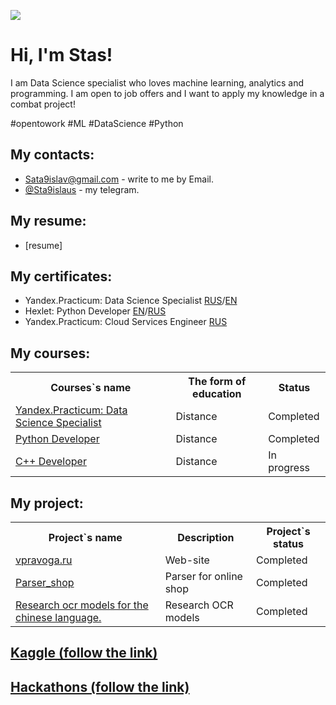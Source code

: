 ![](https://komarev.com/ghpvc/?username=Sata9islav)

# Hi, I'm Stas!
I am Data Science specialist who loves machine learning, analytics and programming.
I am open to job offers and I want to apply my knowledge in a combat project!

\#opentowork \#ML \#DataScience \#Python

## My contacts:
- [Sata9islav@gmail.com](mailto:Sata9islav@gmail.com) - write to me by Email.
- [@Sta9islaus](https://t.me/Sta9islaus) - my telegram.

## My resume:
 - [resume]

## My certificates:
 - Yandex.Practicum: Data Science Specialist 
[RUS](https://github.com/Sata9islav/Sata9islav/blob/master/Yandex_DS_certificate_rus.pdf)/[EN](https://github.com/Sata9islav/Sata9islav/blob/master/Yandex_DS_certificate_en.pdf)
 - Hexlet: Python Developer
[EN](https://github.com/Sata9islav/Sata9islav/blob/master/certificate_hexlet_python_eng.png)/[RUS](https://github.com/Sata9islav/Sata9islav/blob/master/certificate_hexlet_python_ru.png)
 - Yandex.Practicum: Cloud Services Engineer [RUS](https://github.com/Sata9islav/Sata9islav/blob/master/certificate_cloud_services_engineer.pdf)

## My courses:
<table>
<tr>
  <th>Courses`s name</th>
  <th>The form of education</th>
  <th>Status</th>
</tr> 
<tr>
  <td><a href = "https://github.com/Sata9islav/Yandex_Practicum_Data_Science">Yandex.Practicum: Data Science Specialist</a></td>
  <td>Distance</td>
  <td>Completed</td>
</tr>
<tr>
  <td><a href = "https://github.com/Sata9islav/Hexlet_python_developer">Python Developer</a></td>
  <td>Distance</td>
  <td>Completed</td>
</tr>
<tr>
 <td><a href = "https://github.com/Sata9islav/cpp-test-repo">C++ Developer</a></td>
 <td>Distance</td>
 <td>In progress</td>
</tr>
</table>

## My project:
<table>
<tr>
  <th>Project`s name</th>
  <th>Description</th>
  <th>Project`s status</th>
</tr>
<tr>
  <td><a href = "https://vpravoga.ru/">vpravoga.ru</a></td>
  <td>Web-site</td>
  <td>Completed</td>
</tr>
<tr>
  <td><a href = "https://github.com/GreyGreyWolf/Parser_shop">Parser_shop</a></td>
  <td>Parser for online shop</td>
  <td>Completed</td>
</tr>
<tr>
  <td><a href =  "https://github.com/Sata9islav/OCR_for_chinese">Research ocr models for the chinese language.</a></td>
  <td>Research OCR models</td>
  <td>Completed</td>
</table>

## [Kaggle (follow the link)](https://github.com/Sata9islav/Kaggle)

## [Hackathons (follow the link)](https://github.com/Sata9islav/Hackathons)
